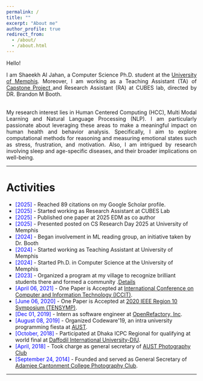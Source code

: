 ```yaml
---
permalink: /
title: ""
excerpt: "About me"
author_profile: true
redirect_from: 
  - /about/
  - /about.html
---
```


Hello!

<div style="text-align: justify"> 

I am Shaeekh Al Jahan, a Computer Science Ph.D. student at the <a href="https://www.memphis.edu/"> University of Memphis</a>. Moreover, I am working as a Teaching Assistant (TA) of <a href="https://www.memphis.edu/cs/cs_capstone/"> Capstone Project </a> and Research Assistant (RA) at CUBES lab, directed by DR. Brandon M Booth.<br> <br>

My research interest lies in  Human Centered Computing (HCC), Multi Modal Learning and Natural Language Processing (NLP). I am particularly passionate about leveraging these areas to make a meaningful impact on human health and behavior analysis. Specifically, I aim to explore computational methods for reasoning and measuring emotional states such as stress, frustration, and motivation. Also, I am intrigued by research involving sleep and age-specific diseases, and their broader implications on well-being. </div>
 



-----------


# Activities 
* <span style="color:Blue"> [2025] </span> - Reached 89 citations on my Google Scholar profile.
* <span style="color:Blue"> [2025] </span> - Started working as Research Assistant at CUBES Lab
* <span style="color:Blue"> [2025] </span> - Published one paper at 2025 EDM as co author
* <span style="color:Blue"> [2025] </span> - Presented posted on CS Research Day 2025 at University of Memphis
* <span style="color:Blue"> [2024] </span> - Began involvement in ML reading group, an initiative taken by Dr. Booth
* <span style="color:Blue"> [2024] </span> - Started working as Teaching Assistant at University of Memphis
* <span style="color:Blue"> [2024] </span> - Started Ph.D. in Computer Science at the University of Memphis
* <span style="color:Blue"> [2023] </span> - Organized a program at my village to recognize brilliant students there and formed a community .<a href="https://samakal.com/whole-country/article/2307180967">Details </a>
* <span style="color:Blue"> [April 06, 2021] </span> - One Paper is Accepted at [ International Conference on Computer and Information Technology (ICCIT)](https://ieeexplore.ieee.org/document/9392692). 
* <span style="color:Blue"> [June 06, 2020] </span> -  One Paper is Accepted at [ 2020 IEEE Region 10 Symposium (TENSYMP)](https://ieeexplore.ieee.org/document/9230733).
* <span style="color:Blue"> [Dec 01, 2019] </span> - Intern as software engineer at [OpenRefactory, Inc](https://www.openrefactory.com/).
* <span style="color:Blue"> [August 08, 2019] </span> - Organized Codeware'19, an intra university programming fiesta at [AUST](https://www.facebook.com/events/354026008822618/).
* <span style="color:Blue"> [October, 2018] </span> - Participated at Dhaka ICPC Regional for qualifying at world final at [Daffodil International University-DIU](https://icpc.global/regionals/finder/dhaka-2018/standings).
* <span style="color:Blue"> [April, 2018] </span> - Took charge as general secretary of [AUST Photography Club](https://www.facebook.com/austpc)
* <span style="color:Blue"> [September 24, 2014] </span> - Founded and served as General Secretary of [Adamjee Cantonment College Photography Club](https://www.facebook.com/ACCPC2014).  


<script type="text/javascript" src="//rf.revolvermaps.com/0/0/8.js?i=52vxgbx02tg&amp;m=0&amp;c=ff0000&amp;cr1=ffffff&amp;f=arial&amp;l=33" async="async"></script>

-----------



